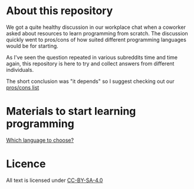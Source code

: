 About this repository
=====================
We got a quite healthy discussion in our workplace chat when a
coworker asked about resources to learn programming from scratch.
The discussion quickly went to pros/cons of how suited different
programming languages would be for starting.

As I've seen the question repeated in various subreddits time and
time again, this repository is here to try and collect answers
from different individuals. 

The short conclusion was "it depends" so I suggest checking
out our [pros/cons list](which_language.md)


Materials to start learning programming
=======================================

[Which language to choose?](which_language.md)


Licence
=======
All text is licensed under [CC-BY-SA-4.0](https://creativecommons.org/licenses/by-sa/4.0/)

